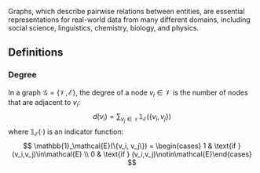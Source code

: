 Graphs, which describe pairwise relations between entities, are essential representations for real-world data from many different domains, including social science, linguistics, chemistry, biology, and physics. 

## Definitions

### Degree

In a graph $\mathcal{G} = \{\mathcal{V,E}\}$, the degree of a node $v_i\in\mathcal{V}$ is the number of nodes that are adjacent to $v_i$: $$ d(v_i) = \sum_{v_j\in\mathcal{V}}\mathbb{1}_\mathcal{E}(\{v_i, v_j\})$$ where $\mathbb{1}_\mathcal{E}(\cdot)$ is an indicator function: $$ \mathbb{1}_\mathcal{E}(\{v_i, v_j\}) = \begin{cases} 1 & \text{if } (v_i,v_j)\in\mathcal{E} \\ 0 & \text{if } (v_i,v_j)\notin\mathcal{E}\end{cases} $$